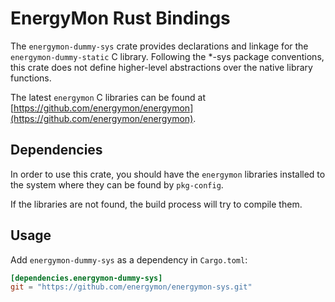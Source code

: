 # EnergyMon Rust Bindings

The `energymon-dummy-sys` crate provides declarations and linkage for the
`energymon-dummy-static` C library.
Following the *-sys package conventions, this crate does not define
higher-level abstractions over the native library functions.

The latest `energymon` C libraries can be found at
[https://github.com/energymon/energymon](https://github.com/energymon/energymon).

## Dependencies

In order to use this crate, you should have the `energymon` libraries
installed to the system where they can be found by `pkg-config`.

If the libraries are not found, the build process will try to compile them.

## Usage
Add `energymon-dummy-sys` as a dependency in `Cargo.toml`:

```toml
[dependencies.energymon-dummy-sys]
git = "https://github.com/energymon/energymon-sys.git"
```
